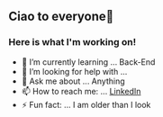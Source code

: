 ## Ciao to everyone👋 
### Here is what I'm working on!

- 🌱 I’m currently learning ... Back-End
- 🤔 I’m looking for help with ...
- 💬 Ask me about ... Anything
- 📫 How to reach me: ... [LinkedIn](https://www.linkedin.com/in/patrizia-gessa/)
- ⚡ Fun fact: ... I am older than I look
